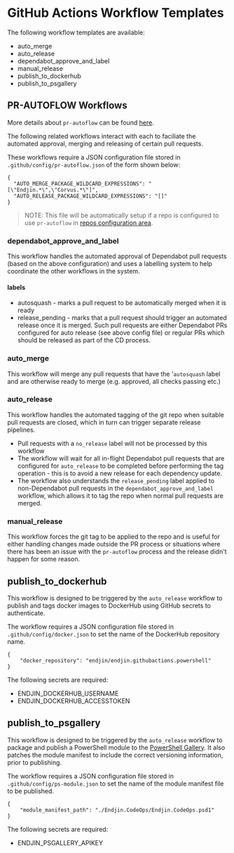 # GitHub Actions Workflow Templates

The following workflow templates are available:

- auto_merge
- auto_release
- dependabot_approve_and_label
- manual_release
- publish_to_dockerhub
- publish_to_psgallery

## PR-AUTOFLOW Workflows

More details about `pr-autoflow` can be found [here](https://raw.githubusercontent.com/endjin/pr-autoflow/master/README.md).

The following related workflows interact with each to faciliate the automated approval, merging and releasing of certain pull requests.

These workflows require a JSON configuration file stored in `.github/config/pr-autoflow.json` of the form shown below:

```
{
  "AUTO_MERGE_PACKAGE_WILDCARD_EXPRESSIONS": "[\"Endjin.*\",\"Corvus.*\"]",
  "AUTO_RELEASE_PACKAGE_WILDCARD_EXPRESSIONS": "[]"
}
```

>NOTE: This file will be automatically setup if a repo is configured to use `pr-autoflow` in [repos configuration area](/repos/live).

### dependabot_approve_and_label
This workflow handles the automated approval of Dependabot pull requests (based on the above configuration) and uses a labelling system to help coordinate the other workflows in the system.

#### labels

* autosquash - marks a pull request to be automatically merged when it is ready
* release_pending - marks that a pull request should trigger an automated release once it is merged.  Such pull requests are either Dependabot PRs configured for auto release (see above config file) or regular PRs which should be released as part of the CD process.

### auto_merge
This workflow will merge any pull requests that have the '`autosquash` label and are otherwise ready to merge (e.g. approved, all checks passing etc.)

### auto_release
This workflow handles the automated tagging of the git repo when suitable pull requests are closed, which in turn can trigger separate release pipelines.

* Pull requests with a `no_release` label will not be processed by this workflow
* The workflow will wait for all in-flight Dependabot pull requests that are configured for `auto_release` to be completed before performing the tag operation - this is to avoid a new release for each dependency update.
* The workflow also understands the `release_pending` label applied to non-Dependabot pull requests in the `dependabot_approve_and_label` workflow, which allows it to tag the repo when normal pull requests are merged.

### manual_release
This workflow forces the git tag to be applied to the repo and is useful for either handling changes made outside the PR process or situations where there has been an issue with the `pr-autoflow` process and the release didn't happen for some reason.

## publish_to_dockerhub
This workflow is designed to be triggered by the `auto_release` workflow to publish and tags docker images to DockerHub using GitHub secrets to authenticate.

The workflow requires a JSON configuration file stored in `.github/config/docker.json` to set the name of the DockerHub repository name.

```
{
    "docker_repository": "endjin/endjin.githubactions.powershell"
}
```
The following secrets are required:
* ENDJIN_DOCKERHUB_USERNAME
* ENDJIN_DOCKERHUB_ACCESSTOKEN

## publish_to_psgallery
This workflow is designed to be triggered by the `auto_release` workflow to package and publish a PowerShell module to the [PowerShell Gallery](https://powershellgallery.com).  It also patches the module manifest to include the correct versioning information, prior to publishing.

The workflow requires a JSON configuration file stored in `.github/config/ps-module.json` to set the name of the module manifest file to be published.

```
{
    "module_manifest_path": "./Endjin.CodeOps/Endjin.CodeOps.psd1"
}
```
The following secrets are required:
* ENDJIN_PSGALLERY_APIKEY